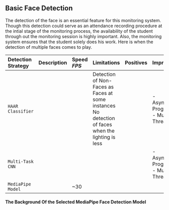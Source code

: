 ## Basic Face Detection
The detection of the face is an essential feature for this monitoring system. Though this detection could serve as an attendance recording procedure at the intial stage of the monitoring process, the availability of the student through out the monitoring session is highly important.
Also, the monitoring system ensures that the student solely does his work. Here is when the detection of multiple faces comes to play.

| Detection Strategy | Description | Speed _FPS_ | Limitations | Positives|Improvements|
|:---|:---|:---|:---|:---|:---|
| `HAAR Classifier` | | | Detection of Non-Faces as Faces at some instances <br> No detection of faces when the lighting is less| |- Asynchronous Programming<br> - Multi-Threading|
| `Multi-Task CNN`| | | | |- Asynchronous Programming<br> - Multi-Threading|
| `MediaPipe Model`| | ~30 | | | |

#### The Background Of the Selected MediaPipe Face Detection Model



